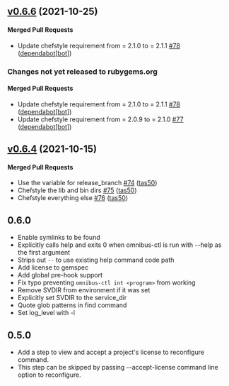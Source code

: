 <!-- usage documentation: http://expeditor.es.chef.io/configuration/changelog/ -->

<!-- latest_release 0.6.6 -->
## [v0.6.6](https://github.com/chef/omnibus-ctl/tree/v0.6.6) (2021-10-25)

#### Merged Pull Requests
- Update chefstyle requirement from = 2.1.0 to = 2.1.1 [#78](https://github.com/chef/omnibus-ctl/pull/78) ([dependabot[bot]](https://github.com/dependabot[bot]))
<!-- latest_release -->

<!-- release_rollup since=0.6.4 -->
### Changes not yet released to rubygems.org

#### Merged Pull Requests
- Update chefstyle requirement from = 2.1.0 to = 2.1.1 [#78](https://github.com/chef/omnibus-ctl/pull/78) ([dependabot[bot]](https://github.com/dependabot[bot])) <!-- 0.6.6 -->
- Update chefstyle requirement from = 2.0.9 to = 2.1.0 [#77](https://github.com/chef/omnibus-ctl/pull/77) ([dependabot[bot]](https://github.com/dependabot[bot])) <!-- 0.6.5 -->
<!-- release_rollup -->

<!-- latest_stable_release -->
## [v0.6.4](https://github.com/chef/omnibus-ctl/tree/v0.6.4) (2021-10-15)

#### Merged Pull Requests
- Use the variable for release_branch [#74](https://github.com/chef/omnibus-ctl/pull/74) ([tas50](https://github.com/tas50))
- Chefstyle the lib and bin dirs [#75](https://github.com/chef/omnibus-ctl/pull/75) ([tas50](https://github.com/tas50))
- Chefstyle everything else [#76](https://github.com/chef/omnibus-ctl/pull/76) ([tas50](https://github.com/tas50))
<!-- latest_stable_release -->



## 0.6.0

 - Enable symlinks to be found
 - Explicitly calls help and exits 0 when omnibus-ctl is run with --help as the first argument
 - Strips out `--` to use existing help command code path
 - Add license to gemspec
 - Add global pre-hook support
 - Fix typo preventing `omnibus-ctl int <program>` from working
 - Remove SVDIR from environment if it was set
 - Explicitly set SVDIR to the service_dir
 - Quote glob patterns in find command
 - Set log_level with -l

## 0.5.0

- Add a step to view and accept a project's license to reconfigure command.
- This step can be skipped by passing --accept-license command line option to reconfigure.